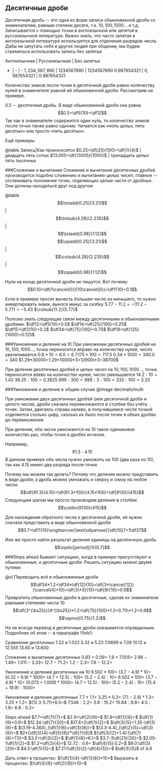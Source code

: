 ## Десятичные дроби
Десятичная дробь -- это одна из форм записи обыкновенной дроби со знаменателем, равным степени десяти, т.е. $10, 100, 1000...$ и т.д. Записывается с помощью точки в англоязычной или запятой в русскоязычной литературе. Важно знать, что часто запятая в англоязычной литературе используется для отделения разрядов числа. Дабы не запутать себя и других людей при общении, мы будем стремиться использовать запись без запятых

Англоязычная | Русскоязычная | Без запятых
- | - | -
$1,234,567,890$ | $1234567890$ | $1234567890$
$0.987654321$ | $0,987654321$ | $0.987654321$

Количество знаков после точки в десятичной дроби равно количеству нулей в знаменателе равной ей обыкновенной дроби. Рассмотрим на примере.

$0.5$ -- десятичная дробь. В виде обыкновенной дроби она равна
$$0.5=\df5{10}=\df12$$
Так как в знаменателе содержится один нуль, то количество знаков после точки также равно одному. Читается как «ноль целых, пять десятых» или просто «пять десятых».

Ещё примеры:

@table
Запись|Как произносится
$0.25=\df{25}{100}=\df{1}{4}$ | двадцать пять сотых
$13.005=\df{13005}{1000}$ | тринадцать целых пять тысячных

###Сложение и вычитание
Сложение и вычитание десятичных дробей производится подобно сложению и вычитанию целых чисел, главное -- отслеживать положение точек, отделяющих целые части от дробных. Они должны находиться друг под другом

@table
$$\txtadd{0.25}{3.21}$$ | $$\txtsub{4.28}{2.235}$$ | $$\txtadd{0.98}{1.12}$$
$$\opadd{0.25}{3.21}$$ | $$\colsub{4.28}{2.235}$$ | $$\opadd{0.98}{1.12}$$

Нули на конце десятичной дроби не пишутся. Вот почему:
$$0.10=\df{1\cancel{0}}{10\cancel{0}}=\df1{10}=0.1$$

Если в примере просят вычесть большее число из меньшего, то нужно инвертировать знаки, вынося минус за скобку
$5.77-11.2=-(11.2-5.77)=-5.43$
$\colsub{11.2}{5.77}$

Полезно знать следующие связи между десятичными и обыкновенными дробями:
$\df12=\df5{10}=0.5$
$\df14=\df{25}{100}=0.25$
$\df15=\df2{10}=0.2$
$\df34=\df{75}{100}=0.75$
$\df18=\df{125}{1000}=0.125$

###Умножение и деление на $10$
При умножении десятичных дробей на $10,100,1000...$, точка переносится вправо на количество нулей, число увеличивается
$0.6*10=6.0=6$
$7.175*100=717.5$
$0.34*1000=340.0=340$
$1.29*30000=1.29*10000*3=12900\*3=38700$

При делении десятичных дробей и целых чисел на $10,100,1000...$, точка переносится влево на количество нулей, число уменьшается
$14.2:10=1.42$
$38.25:100=0.3825$
$999:300=999:3:100=333:100=3.33$

###Умножение и деление в общем случае
@image decimals/multi

При умножении двух десятичных дробей (или десятичной дроби и целого числа), дроби сначала перемножаются в столбик без учёта точек. Затем, двигаясь справа налево, в получившимся числе точкой отделяется столько цифр, сколько их было после точек в обеих дробях до перемножения.

При делении, оба числа умножаются на $10$ такое одинаковое количество раз, чтобы точки в дробях исчезли.

Например,
$$91.3:4.15$$
В данном примере оба числа нужно умножить на $100$ (два раза по $10$), так как $4.15$ имеет два разряда после точки.

Почему мы можем так делать? Потому что деление можно представить в виде дроби, а дробь можно умножать и сверху и снизу на любое число
$$\df{91.3}{4.15}=\df{91.3*100}{4.15*100}=\df{9130}{415}$$
Следующим шагом мы просто производим деление в столбик
$$\coldiv{9130}{415}$$

Для нахождения обратного числа к десятичной дроби, её нужно сначала представить в виде обыкновенной дроби
$$0.7=\df7{10}\xrightarrow{\text{обратное}}\df{10}7=1\df37$$

Или же просто найти результат деления единицы на десятичную дробь
$$\opdiv[period]{1}{0.7}$$

###Steps ahead
Бывают ситуациях, когда в примере присутствуют и обыкновенные, и десятичные дроби. Решить ситуацию можно двумя путями:

@ol
Переводить всё в обыкновенные дроби $$\df34*1.2=\df34*\df{12}{10}=\df{3*\cancel{12}}{\cancel{4}*10}=\df{3\*3}{10}=\df{9}{10}=0.9$$
Превратить обыкновенные дроби в десятичные, сделав их знаменатели равными степеням числа $10$ $$\df{3^{\bs25}}{4^{\bs25}}*1.2=\df{75}{100}*1.2=0.75\*1.2=0.9$$ $$\opmul{0.75}{1.2}$$

Но не всегда перевод в десятичные дроби оказывается оправданным. Подробнее об этом -- в параграфе !!link!!.

Сравнение десятичных
1.22 и 1.022
5.32 и 5.23
7.0899 и 7.09
10.12 и 12.555
13.60 и 13.600

Сложение и вычитание десятичных
$0.83+0.09=$
$1.9+7.005=$
$2.86-1.49=$
$1.011-3.33=$
$12.7-71.2=$
$1.2-2.3=$
$7.6-12.2=$

Умножение и деление десятичных на $10$
$6.502*100=$
$(3.7-4.9)*10=$
$(0.32+9.9)*1000=$
$(4.7+12.5):100=$
$(5.2-2.4):10=$
$6.502*100=$
$(3.7-4.9)*10=$
$(0.072+1.009)*1000=$
$(4.7+12.5):100=$
$(5.2-2.4):10=$
$(15.4+19.9):1000=$

Умножение и деление десятичных
$7.7*1.1=$
$3.25*0.3=$
$(7.1-2.9)*1.3=$
$3.25*1.2=$
$(12.3-5.7)\*6.5=$
$7.546:2.2=$
$3.8:15.2=$
$15.84:8.8=$
$4.5:1.8=$
$6.8:0.2=$

Steps ahead
$7.7+\df{7}{7}=$
$2.9+\df{2}{9}=$
$1.8+\df{1}{8}=$
$\df{1}{9}+0.9=$
$12.34-\df{7}{20}=$
$17.4+2\df{1}{2}=$
$\df{3}{5}+1.35-\df{1}{8}=$
$(3.19-4.364)_(\df{1}{6}+\df{3}{8})=$
$(3.3-4.4)_(\df{2}{5}+\df{3}{8})=$
$2*(\df{3}{4}-\df{5}{6})*\df{7}{8}$
$(\df{3}{2}+1.4):(\df{7}{8}+7.5)=$
$3.2+\df{3}{2}=$
$\df{1}{6}+6.1=$
$3.7-3\df{21}{30}=$
$2.05-1\df{1}{2}=$
$1.2+\df{3}{4}=$
$12.72:0.6=$
$\df{4}{5}:0.2=$
$9.0:\df{3}{20}=$
$4.5:\df{1}{5}=$
$7.21:(\df{3}{2}-\df{4}{5})=$
$\df{3}{5}$ of $4.9$

Дать ответ в процентах: $(\df{1}{4}-\df{1}{8})*10=$
Выразить в процентах: $(\df{4}{6}-\df{2}{9})*10=$

<!--stackedit_data:
eyJoaXN0b3J5IjpbMTQ3NTYwOTI1M119
-->